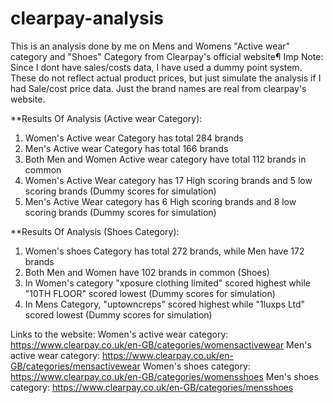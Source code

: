 # clearpay-analysis

This is an analysis done by me on Mens and Womens "Active wear" category and "Shoes" Category from Clearpay's official website¶
Imp Note: Since I dont have sales/costs data, I have used a dummy point system. These do not reflect actual product prices, but just simulate the analysis if I had Sale/cost price data. Just the brand names are real from clearpay's website.

**Results Of Analysis (Active wear Category):
1. Women's Active wear Category has total 284 brands
2. Men's Active wear Category has total 166 brands
3. Both Men and Women Active wear category have total 112 brands in common
4. Women's Active Wear category has 17 High scoring brands and 5 low scoring brands (Dummy scores for simulation)
5. Men's Active Wear category has 6 High scoring brands and 8 low scoring brands (Dummy scores for simulation)

**Results Of Analysis (Shoes Category):
1. Women's shoes Category has total 272 brands, while Men have 172 brands
2. Both Men and Women have 102 brands in common (Shoes)
3. In Women's category "xposure clothing limited" scored highest while "10TH FLOOR" scored lowest (Dummy scores for simulation)
4. In Mens Category, "uptowncreps" scored highest while "1luxps Ltd" scored lowest (Dummy scores for simulation)

Links to the website:
Women's active wear category: https://www.clearpay.co.uk/en-GB/categories/womensactivewear
Men's active wear category: https://www.clearpay.co.uk/en-GB/categories/mensactivewear
Women's shoes category: https://www.clearpay.co.uk/en-GB/categories/womensshoes
Men's shoes category: https://www.clearpay.co.uk/en-GB/categories/mensshoes
